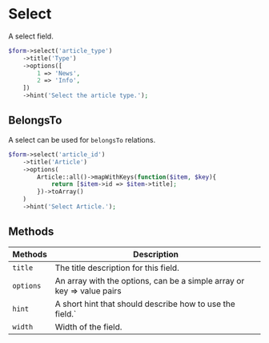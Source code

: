 # Select

A select field.

```php
$form->select('article_type')
    ->title('Type')
    ->options([
        1 => 'News',
        2 => 'Info',
    ])
    ->hint('Select the article type.');
```

## BelongsTo

A select can be used for `belongsTo` relations.

```php
$form->select('article_id')
    ->title('Article')
    ->options(
        Article::all()->mapWithKeys(function($item, $key){
            return [$item->id => $item->title];
        })->toArray()
    )
    ->hint('Select Article.');
```

## Methods

| Methods   | Description                                                            |
| --------- | ---------------------------------------------------------------------- |
| `title`   | The title description for this field.                                  |
| `options` | An array with the options, can be a simple array or key => value pairs |
| `hint`    | A short hint that should describe how to use the field.`               |
| `width`   | Width of the field.                                                    |
